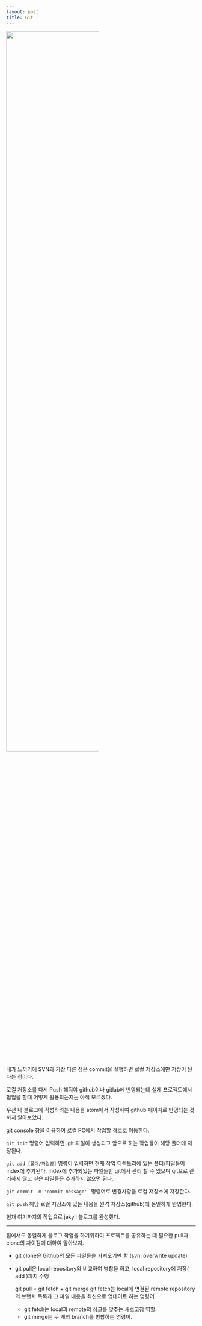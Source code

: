 ```yaml
---
layout: post
title: Git
---
```


<img src="https://t1.daumcdn.net/cfile/tistory/1509A1384F0F0E2511" width="70%" height="">

내가 느끼기에 SVN과 가장 다른 점은 commit을 실행하면 로컬 저장소에만 저장이 된다는 점이다.

로컬 저장소를 다시 Push 해줘야 github이나 gitlab에 반영되는데 실제 프로젝트에서 협업을 할때 어떻게 활용되는지는 아직 모르겠다.

우선 내 블로그에 작성하려는 내용을 atom에서 작성하여 github 페이지로 반영되는 것 까지 알아보았다.

git console 창을 이용하여 로컬 PC에서 작업할 경로로 이동한다.

`` git init `` 명령어 입력하면 .git 파일이 생성되고 앞으로 하는 작업들이 해당 폴더에 저장된다.

`` git add [폴더/파일명] `` 명령어 입력하면 현재 작업 디렉토리에 있는 폴더/파일들이 index에 추가된다.   index에 추가되있는 파일들만 git에서 관리 할 수 있으며 git으로 관리하지 않고 싶은 파일들은 추가하지 않으면 된다.

``git commit -m 'commit message' `` 명령어로 변경사항을 로컬 저장소에 저장한다.

`` git push `` 해당 로컬 저장소에 있는 내용을 원격 저장소(github)에 동일하게 반영한다.

현재 여기까지의 작업으로 jekyll 블로그를 완성했다.
- - - - -

집에서도 동일하게 블로그 작업을 하기위하여 프로젝트를 공유하는 데 필요한 pull과 clone의 차이점에 대하여 알아보자.

* git clone은 Github의 모든 파일들을 가져오기만 함 (svn: overwrite update)

* git pull은 local repository와 비교하여 병합을 하고, local repository에 저장( add )까지 수행

    git pull = git fetch + git merge
    git fetch는 local에 연결된 remote repository의 브랜치 목록과 그 파일 내용을 최신으로 업데이트 하는 명령어.

    * git fetch는 local과 remote의 싱크를 맞추는 새로고침 역할.
    * git merge는 두 개의 branch를 병합하는 명령어.
